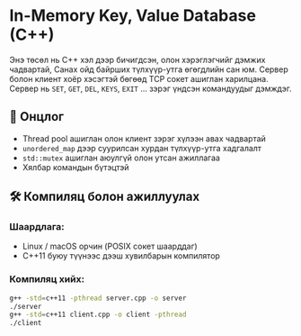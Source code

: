 # In-Memory Key, Value Database (C++)

Энэ төсөл нь C++ хэл дээр бичигдсэн, олон хэрэглэгчийг дэмжих чадвартай, Санах ойд байрших түлхүүр-утга өгөгдлийн сан юм. Сервер болон клиент хоёр хэсэгтэй бөгөөд TCP сокет ашиглан харилцана. Сервер нь `SET`, `GET`, `DEL`, `KEYS`, `EXIT` ... зэрэг үндсэн командуудыг дэмждэг.

## 🚀 Онцлог

- Thread pool ашиглан олон клиент зэрэг хүлээн авах чадвартай
- `unordered_map` дээр суурилсан хурдан түлхүүр-утга хадгалалт
- `std::mutex` ашиглан аюулгүй олон утсан ажиллагаа
- Хялбар командын бүтэцтэй

## 🛠 Компиляц болон ажиллуулах

### Шаардлага:

- Linux / macOS орчин (POSIX сокет шаарддаг)
- C++11 буюу түүнээс дээш хувилбарын компилятор

### Компиляц хийх:

```bash
g++ -std=c++11 -pthread server.cpp -o server
./server
g++ -std=c++11 client.cpp -o client -pthread    
./client
